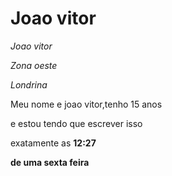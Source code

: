 <h1>Joao vitor</h1>
<p><em>Joao vitor</em></p>
<p><em>Zona oeste</em></p>
<p><em>Londrina</em></p>

<p>Meu nome e joao vitor,tenho 15 anos<p>
<p>e estou tendo que escrever isso<p>
<p>exatamente as <strong>12:27<strong><p>
<p>de uma sexta feira<p>
